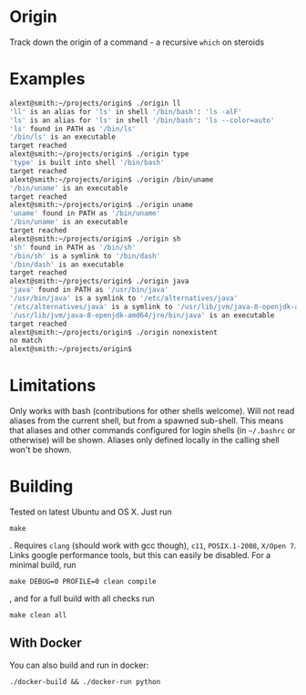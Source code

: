 # Origin
Track down the origin of a command - a recursive `which` on steroids

# Examples
```bash
alext@smith:~/projects/origin$ ./origin ll
'll' is an alias for 'ls' in shell '/bin/bash': 'ls -alF'
'ls' is an alias for 'ls' in shell '/bin/bash': 'ls --color=auto'
'ls' found in PATH as '/bin/ls'
'/bin/ls' is an executable
target reached
alext@smith:~/projects/origin$ ./origin type
'type' is built into shell '/bin/bash'
target reached
alext@smith:~/projects/origin$ ./origin /bin/uname
'/bin/uname' is an executable
target reached
alext@smith:~/projects/origin$ ./origin uname
'uname' found in PATH as '/bin/uname'
'/bin/uname' is an executable
target reached
alext@smith:~/projects/origin$ ./origin sh
'sh' found in PATH as '/bin/sh'
'/bin/sh' is a symlink to '/bin/dash'
'/bin/dash' is an executable
target reached
alext@smith:~/projects/origin$ ./origin java
'java' found in PATH as '/usr/bin/java'
'/usr/bin/java' is a symlink to '/etc/alternatives/java'
'/etc/alternatives/java' is a symlink to '/usr/lib/jvm/java-8-openjdk-amd64/jre/bin/java'
'/usr/lib/jvm/java-8-openjdk-amd64/jre/bin/java' is an executable
target reached
alext@smith:~/projects/origin$ ./origin nonexistent
no match
alext@smith:~/projects/origin$
```
# Limitations
Only works with bash (contributions for other shells welcome). Will not read aliases from the current shell, but from a spawned sub-shell. This means that aliases and other commands configured for login shells (in `~/.bashrc` or otherwise) will be shown. Aliases only defined locally in the calling shell won't be shown.

# Building
Tested on latest Ubuntu and OS X. Just run 
```
make
```

. Requires `clang` (should work with gcc though), `c11`, `POSIX.1-2008`, `X/Open 7`. Links google performance tools, but this can easily be disabled. For a minimal build, run
```
make DEBUG=0 PROFILE=0 clean compile
```
, and for a full build with all checks run
```
make clean all
```

## With Docker
You can also build and run in docker:
```
./docker-build && ./docker-run python 
```
